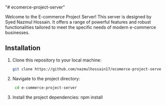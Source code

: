 "# ecomerce-project-server" 

Welcome to the E-commerce Project Server! This server is designed by Syed Nazmul Hossain. It offers a range of powerful features and robust functionalities tailored to meet the specific needs of modern e-commerce businesses.



## Installation

1. Clone this repository to your local machine:

   ```bash
   git clone https://github.com/nazmulhossain17/ecomerce-project-server.git

2. Navigate to the project directory:
   ```bash
    cd e-commerce-project-server

3. Install the project dependencies:
    npm install

